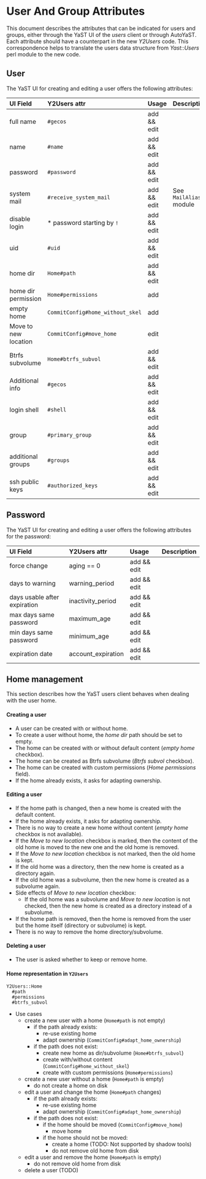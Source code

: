 # User And Group Attributes

This document describes the attributes that can be indicated for users and groups, either through the YaST UI of the *users* client or through AutoYaST. Each attribute should have a counterpart in the new *Y2Users* code. This correspondence helps to translate the users data structure from *Yast::Users* perl module to the new code.

## User

The YaST UI for creating and editing a user offers the following attributes:

| UI Field | Y2Users attr | Usage | Description |
| :--- | :--- | :--- | :--- |
| full name | `#gecos` | add && edit | |
| name | `#name` | add && edit  | |
| password | `#password` | add && edit  |
| system mail | `#receive_system_mail` | add && edit | See `MailAliases` module |
| disable login | * password starting by `!` | add && edit | |
| uid | `#uid` | add && edit | |
| home dir | `Home#path` | add && edit | |
| home dir permission | `Home#permissions` | add | | `useradd -K HOME_MODE=0755` |
| empty home | `CommitConfig#home_without_skel` | add | | `rm -rf` after creating. No way to ignore `/usr/etc/skel` |
| Move to new location | `CommitConfig#move_home` | edit |  |
| Btrfs subvolume | `Home#btrfs_subvol` | add && edit | |
| Additional info | `#gecos` | add && edit | |
| login shell | `#shell` | add && edit | |
| group | `#primary_group` | add && edit | |
| additional groups | `#groups` | add && edit | |
| ssh public keys | `#authorized_keys` | add && edit | |


## Password

The YaST UI for creating and editing a user offers the following attributes for the password:

| UI Field | Y2Users attr | Usage | Description |
| :--- | :--- | :--- | :--- |
| force change  | aging == 0  | add && edit | |
| days to warning | warning_period | add && edit | |
| days usable after expiration | inactivity_period | add && edit | |
| max days same password | maximum_age | add && edit | |
| min days same password | minimum_age | add && edit | |
| expiration date | account_expiration | add && edit | |


## Home management

This section describes how the YaST users client behaves when dealing with the user home.

#### Creating a user

* A user can be created with or without home.
* To create a user without home, the *home dir* path should be set to empty.
* The home can be created with or without default content (*empty home* checkbox).
* The home can be created as Btrfs subvolume (*Btrfs subvol* checkbox).
* The home can be created with custom permissions (*Home permissions* field).
* If the home already exists, it asks for adapting ownership.

#### Editing a user

* If the home path is changed, then a new home is created with the default content.
* If the home already exists, it asks for adapting ownership.
* There is no way to create a new home without content (*empty home* checkbox is not available).
* If the *Move to new location* checkbox is marked, then the content of the old home is moved to the new one and the old home is removed.
* If the *Move to new location* checkbox is not marked, then the old home is kept.
* If the old home was a directory, then the new home is created as a directory again.
* If the old home was a subvolume, then the new home is created as a subvolume again.
* Side effects of *Move to new location* checkbox:
  * If the old home was a subvolume and *Move to new location* is not checked, then the new home is created as a directory instead of a subvolume.
* If the home path is removed, then the home is removed from the user but the home itself (directory or subvolume) is kept.
* There is no way to remove the home directory/subvolume.

#### Deleting a user

* The user is asked whether to keep or remove home.

#### Home representation in `Y2Users`

~~~
Y2Users::Home
  #path
  #permissions
  #btrfs_subvol
~~~

* Use cases
  * create a new user with a home (`Home#path` is not empty)
    * if the path already exists:
      * re-use existing home
      * adapt ownership (`CommitConfig#adapt_home_ownership`)
    * if the path does not exist:
      * create new home as dir/subvolume (`Home#btrfs_subvol`)
      * create with/without content (`CommitConfig#home_without_skel`)
      * create with custom permissions (`Home#permissions`)
  * create a new user without a home (`Home#path` is empty)
    * do not create a home on disk
  * edit a user and change the home (`Home#path` changes)
    * if the path already exists:
      * re-use existing home
      * adapt ownership (`CommitConfig#adapt_home_ownership`)
    * if the path does not exist:
      * if the home should be moved (`CommitConfig#move_home`)
        * move home
      * if the home should not be moved:
        * create a home (TODO: Not supported by shadow tools)
        * do not remove old home from disk
  * edit a user and remove the home (`Home#path` is empty)
    * do not remove old home from disk
  * delete a user (TODO)
